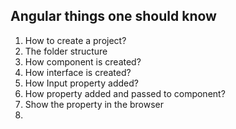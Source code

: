 ## Angular things one should know

1. How to create a project?
2. The folder structure
3. How component is created?
4. How interface is created?
5. How Input property added?
6. How property added and passed to component?
7. Show the property in the browser
8. 